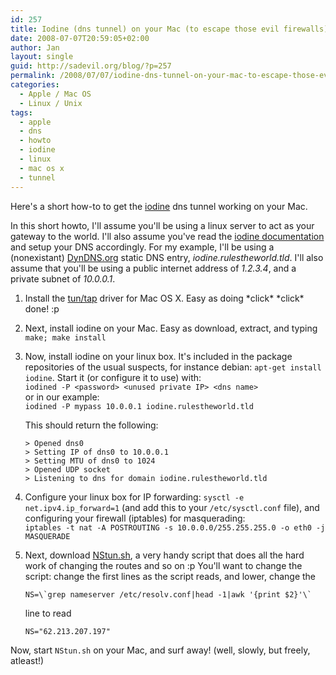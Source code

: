 ```yaml
---
id: 257
title: Iodine (dns tunnel) on your Mac (to escape those evil firewalls)
date: 2008-07-07T20:59:05+02:00
author: Jan
layout: single
guid: http://sadevil.org/blog/?p=257
permalink: /2008/07/07/iodine-dns-tunnel-on-your-mac-to-escape-those-evil-firewalls/
categories:
  - Apple / Mac OS
  - Linux / Unix
tags:
  - apple
  - dns
  - howto
  - iodine
  - linux
  - mac os x
  - tunnel
---
```

Here's a short how-to to get the [iodine](http://code.kryo.se/iodine/) dns tunnel working on your Mac.

In this short howto, I'll assume you'll be using a linux server to act as your gateway to the world. I'll also assume you've read the [iodine documentation](http://code.kryo.se/iodine/README.txt) and setup your DNS accordingly. For my example, I'll be using a (nonexistant) [DynDNS.org](http://www.dyndns.org) static DNS entry, _iodine.rulestheworld.tld_. I'll also assume that you'll be using a public internet address of _1.2.3.4_, and a private subnet of _10.0.0.1_.

1. Install the [tun/tap](http://www-user.rhrk.uni-kl.de/~nissler/tuntap/) driver for Mac OS X. Easy as doing \*click\* \*click\* done! :p
2. Next, install iodine on your Mac. Easy as download, extract, and typing `make; make install`
3. Now, install iodine on your linux box. It's included in the package repositories of the usual suspects, for instance debian: `apt-get install iodine`.     Start it (or configure it to use) with:  
`iodined -P <password> <unused private IP> <dns name>`  
or in our example:  
`iodined -P mypass 10.0.0.1 iodine.rulestheworld.tld`
  
    This should return the following:  

   ```    
   > Opened dns0  
   > Setting IP of dns0 to 10.0.0.1  
   > Setting MTU of dns0 to 1024  
   > Opened UDP socket  
   > Listening to dns for domain iodine.rulestheworld.tld
   ```

4. Configure your linux box for IP forwarding: `sysctl -e net.ipv4.ip_forward=1`
(and add this to your `/etc/sysctl.conf` file), and configuring your firewall (iptables) for masquerading:  
`iptables -t nat -A POSTROUTING -s 10.0.0.0/255.255.255.0 -o eth0 -j MASQUERADE`
5. Next, download [NStun.sh](http://www.doeshosting.com/code/NStun.sh), a very handy script that does all the hard work of changing the routes and so on :p 
You'll want to change the script: change the first lines as the script reads, and lower, change the 
    ```
    NS=\`grep nameserver /etc/resolv.conf|head -1|awk '{print $2}'\`
    ```
    line to read
    ```
    NS="62.213.207.197"
    ```

Now, start `NStun.sh` on your Mac, and surf away! (well, slowly, but freely, atleast!)